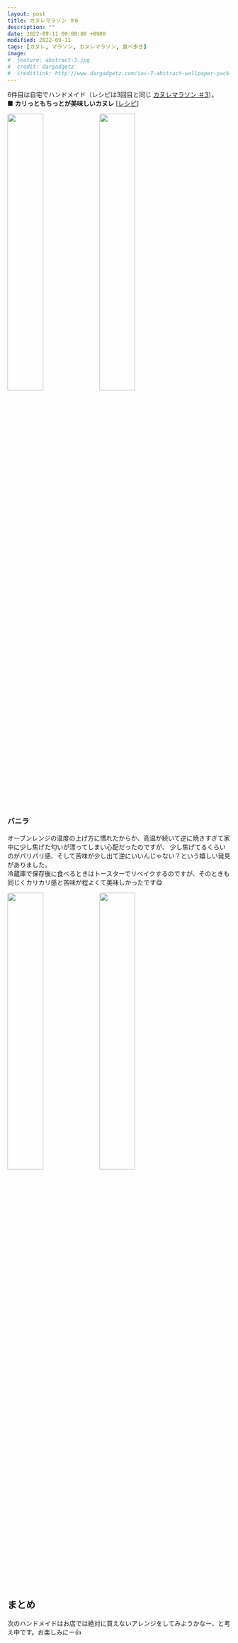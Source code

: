 ```yaml
---
layout: post
title: カヌレマラソン ＃6
description: ""
date: 2022-09-11 00:00:00 +0900
modified: 2022-09-11
tags: [カヌレ, マラソン, カヌレマラソン, 食べ歩き]
image:
#  feature: abstract-3.jpg
#  credit: dargadgetz
#  creditlink: http://www.dargadgetz.com/ios-7-abstract-wallpaper-pack-for-iphone-5-and-ipod-touch-retina/
---
```


<div> </div>

6件目は自宅でハンドメイド（レシピは3回目と同じ <a href="{{ site.url }}/2022/09/01/canele-marathon-03.html" target="_blank">カヌレマラソン ＃3</a>）。  
■ **カリっともちっとが美味しいカヌレ** [<a href="https://recipe.cotta.jp/recipe.php?recipeid=00015437">レシピ</a>]  


<div class="post-image-center">
<img src="{{ site.url }}/images/2022/09/20220911_01.jpg" width="40%" style="border-radius:4px; margin-right:2px"/>
<img src="{{ site.url }}/images/2022/09/20220911_02.jpg" width="40%" style="border-radius:4px; margin-right:2px"/>
</div>

### バニラ
オーブンレンジの温度の上げ方に慣れたからか、高温が続いて逆に焼きすぎて家中に少し焦げた匂いが漂ってしまい心配だったのですが、
少し焦げてるくらいのがパリパリ感、そして苦味が少し出て逆にいいんじゃない？という嬉しい発見がありました。  
冷蔵庫で保存後に食べるときはトースターでリベイクするのですが、そのときも同じくカリカリ感と苦味が程よくて美味しかったです😋
<div class="post-image-center">
<img src="{{ site.url }}/images/2022/09/20220911_03.jpg" width="40%" style="border-radius:4px; margin-right:2px"/>
<img src="{{ site.url }}/images/2022/09/20220911_04.jpg" width="40%" style="border-radius:4px; margin-right:2px"/>
</div>



## まとめ
次のハンドメイドはお店では絶対に買えないアレンジをしてみようかなー、と考え中です。お楽しみにー👍
